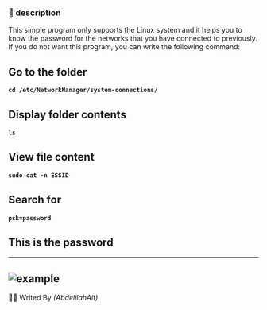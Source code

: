 ### 📃 description
This simple program only supports the Linux system and it helps you to know the password for the networks that you have connected to previously. If you do not want this program, you can write the following command:

## Go to the folder
**`cd /etc/NetworkManager/system-connections/`**
## Display folder contents
**`ls`**
## View file content
**`sudo cat -n ESSID`**
## Search for 
**`psk=password`**
## This is the password
---
<img align="center" alt="example" style="border-radius=10px;align-items:center" src="https://media.geeksforgeeks.org/wp-content/uploads/Capture3-2.png"></img>
---
👨‍💻 Writed By *(AbdelilahAit)*
